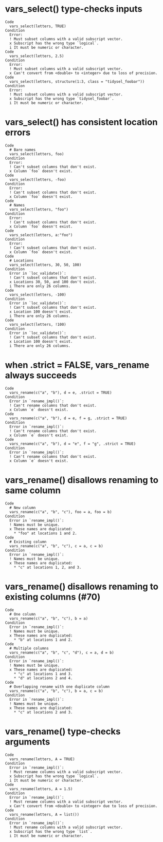 # vars_select() type-checks inputs

    Code
      vars_select(letters, TRUE)
    Condition
      Error:
      ! Must subset columns with a valid subscript vector.
      x Subscript has the wrong type `logical`.
      i It must be numeric or character.
    Code
      vars_select(letters, 2.5)
    Condition
      Error:
      ! Must subset columns with a valid subscript vector.
      x Can't convert from <double> to <integer> due to loss of precision.
    Code
      vars_select(letters, structure(1:3, class = "tidysel_foobar"))
    Condition
      Error:
      ! Must subset columns with a valid subscript vector.
      x Subscript has the wrong type `tidysel_foobar`.
      i It must be numeric or character.

# vars_select() has consistent location errors

    Code
      # Bare names
      vars_select(letters, foo)
    Condition
      Error:
      ! Can't subset columns that don't exist.
      x Column `foo` doesn't exist.
    Code
      vars_select(letters, -foo)
    Condition
      Error:
      ! Can't subset columns that don't exist.
      x Column `foo` doesn't exist.
    Code
      # Names
      vars_select(letters, "foo")
    Condition
      Error:
      ! Can't subset columns that don't exist.
      x Column `foo` doesn't exist.
    Code
      vars_select(letters, a:"foo")
    Condition
      Error:
      ! Can't subset columns that don't exist.
      x Column `foo` doesn't exist.
    Code
      # Locations
      vars_select(letters, 30, 50, 100)
    Condition
      Error in `loc_validate()`:
      ! Can't subset columns that don't exist.
      x Locations 30, 50, and 100 don't exist.
      i There are only 26 columns.
    Code
      vars_select(letters, -100)
    Condition
      Error in `loc_validate()`:
      ! Can't subset columns that don't exist.
      x Location 100 doesn't exist.
      i There are only 26 columns.
    Code
      vars_select(letters, !100)
    Condition
      Error in `loc_validate()`:
      ! Can't subset columns that don't exist.
      x Location 100 doesn't exist.
      i There are only 26 columns.

# when .strict = FALSE, vars_rename always succeeds

    Code
      vars_rename(c("a", "b"), d = e, .strict = TRUE)
    Condition
      Error in `rename_impl()`:
      ! Can't rename columns that don't exist.
      x Column `e` doesn't exist.
    Code
      vars_rename(c("a", "b"), d = e, f = g, .strict = TRUE)
    Condition
      Error in `rename_impl()`:
      ! Can't rename columns that don't exist.
      x Column `e` doesn't exist.
    Code
      vars_rename(c("a", "b"), d = "e", f = "g", .strict = TRUE)
    Condition
      Error in `rename_impl()`:
      ! Can't rename columns that don't exist.
      x Column `e` doesn't exist.

# vars_rename() disallows renaming to same column

    Code
      # New column
      vars_rename(c("a", "b", "c"), foo = a, foo = b)
    Condition
      Error in `rename_impl()`:
      ! Names must be unique.
      x These names are duplicated:
        * "foo" at locations 1 and 2.
    Code
      # Existing column
      vars_rename(c("a", "b", "c"), c = a, c = b)
    Condition
      Error in `rename_impl()`:
      ! Names must be unique.
      x These names are duplicated:
        * "c" at locations 1, 2, and 3.

# vars_rename() disallows renaming to existing columns (#70)

    Code
      # One column
      vars_rename(c("a", "b", "c"), b = a)
    Condition
      Error in `rename_impl()`:
      ! Names must be unique.
      x These names are duplicated:
        * "b" at locations 1 and 2.
    Code
      # Multiple columns
      vars_rename(c("a", "b", "c", "d"), c = a, d = b)
    Condition
      Error in `rename_impl()`:
      ! Names must be unique.
      x These names are duplicated:
        * "c" at locations 1 and 3.
        * "d" at locations 2 and 4.
    Code
      # Overlapping rename with one duplicate column
      vars_rename(c("a", "b", "c"), b = a, c = b)
    Condition
      Error in `rename_impl()`:
      ! Names must be unique.
      x These names are duplicated:
        * "c" at locations 2 and 3.

# vars_rename() type-checks arguments

    Code
      vars_rename(letters, A = TRUE)
    Condition
      Error in `rename_impl()`:
      ! Must rename columns with a valid subscript vector.
      x Subscript has the wrong type `logical`.
      i It must be numeric or character.
    Code
      vars_rename(letters, A = 1.5)
    Condition
      Error in `rename_impl()`:
      ! Must rename columns with a valid subscript vector.
      x Can't convert from <double> to <integer> due to loss of precision.
    Code
      vars_rename(letters, A = list())
    Condition
      Error in `rename_impl()`:
      ! Must rename columns with a valid subscript vector.
      x Subscript has the wrong type `list`.
      i It must be numeric or character.


